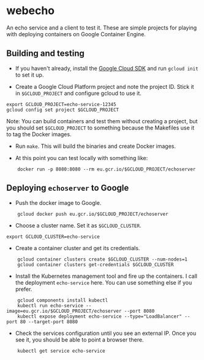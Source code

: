 # webecho
An echo service and a client to test it. These are simple projects for playing with deploying containers on Google Container Engine.

## Building and testing
* If you haven't already, install the [Google Cloud SDK](https://cloud.google.com/sdk/) and run `gcloud init` to set it up.

* Create a Google Cloud Platform project and note the project ID. Stick it in `$GCLOUD_PROJECT` and configure gcloud to use it.
```
export GCLOUD_PROJECT=echo-service-12345
gcloud config set project $GCLOUD_PROJECT
```

Note: You can build containers and test them without creating a project, but you should set `$GCLOUD_PROJECT` to something because the Makefiles use it to tag the Docker images.

* Run `make`. This will build the binaries and create Docker images.

* At this point you can test locally with something like:
```
    docker run -p 8080:8080 --rm eu.gcr.io/$GCLOUD_PROJECT/echoserver
```

## Deploying `echoserver` to Google
* Push the docker image to Google.
```
    gcloud docker push eu.gcr.io/$GCLOUD_PROJECT/echoserver
```

* Choose a cluster name. Set it as `$GCLOUD_CLUSTER`.
```
export GCLOUD_CLUSTER=echo-service
```

* Create a container cluster and get its credentials.
```
    gcloud container clusters create $GCLOUD_CLUSTER --num-nodes=1
    gcloud container clusters get-credentials $GCLOUD_CLUSTER
```

* Install the Kubernetes management tool and fire up the containers. I call the deployment `echo-service` here. You can use something else if you prefer.
```
    gcloud components install kubectl
    kubectl run echo-service --image=eu.gcr.io/$GCLOUD_PROJECT/echoserver --port 8080
    kubectl expose deployment echo-service --type="LoadBalancer" --port 80 --target-port 8080
```

* Check the services configuration until you see an external IP. Once you see it, you should be able to point a browser there.
```
    kubectl get service echo-service
```
